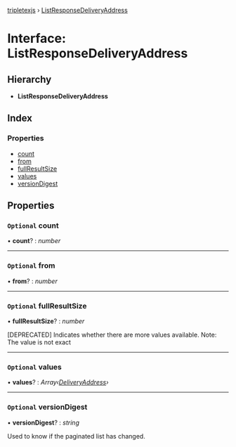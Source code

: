 [tripletexjs](../README.md) › [ListResponseDeliveryAddress](listresponsedeliveryaddress.md)

# Interface: ListResponseDeliveryAddress

## Hierarchy

* **ListResponseDeliveryAddress**

## Index

### Properties

* [count](listresponsedeliveryaddress.md#optional-count)
* [from](listresponsedeliveryaddress.md#optional-from)
* [fullResultSize](listresponsedeliveryaddress.md#optional-fullresultsize)
* [values](listresponsedeliveryaddress.md#optional-values)
* [versionDigest](listresponsedeliveryaddress.md#optional-versiondigest)

## Properties

### `Optional` count

• **count**? : *number*

___

### `Optional` from

• **from**? : *number*

___

### `Optional` fullResultSize

• **fullResultSize**? : *number*

[DEPRECATED] Indicates whether there are more values available. Note: The value is not exact

___

### `Optional` values

• **values**? : *Array‹[DeliveryAddress](deliveryaddress.md)›*

___

### `Optional` versionDigest

• **versionDigest**? : *string*

Used to know if the paginated list has changed.

